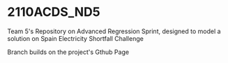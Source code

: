 # 2110ACDS_ND5
Team 5's Repository on Advanced Regression Sprint, designed to model a solution on Spain Electricity Shortfall Challenge 

Branch builds on the project's Gthub Page

